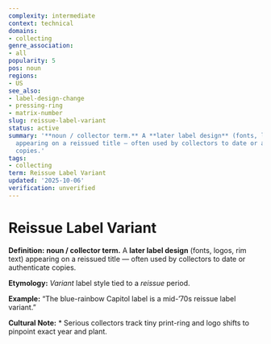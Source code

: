 ```yaml
---
complexity: intermediate
context: technical
domains:
- collecting
genre_association:
- all
popularity: 5
pos: noun
regions:
- US
see_also:
- label-design-change
- pressing-ring
- matrix-number
slug: reissue-label-variant
status: active
summary: '**noun / collector term.** A **later label design** (fonts, logos, rim text)
  appearing on a reissued title — often used by collectors to date or authenticate
  copies.'
tags:
- collecting
term: Reissue Label Variant
updated: '2025-10-06'
verification: unverified
---
```


# Reissue Label Variant

**Definition:** **noun / collector term.** A **later label design** (fonts, logos, rim text) appearing on a reissued title — often used by collectors to date or authenticate copies.

**Etymology:** *Variant* label style tied to a *reissue* period.

**Example:** “The blue-rainbow Capitol label is a mid-’70s reissue label variant.”

**Cultural Note:** * Serious collectors track tiny print-ring and logo shifts to pinpoint exact year and plant.

